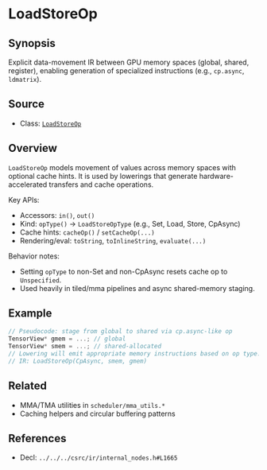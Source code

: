 # LoadStoreOp

## Synopsis
Explicit data-movement IR between GPU memory spaces (global, shared, register), enabling generation of specialized instructions (e.g., `cp.async`, `ldmatrix`).

## Source
- Class: [`LoadStoreOp`](../../../csrc/ir/internal_nodes.h#L1665)

## Overview
`LoadStoreOp` models movement of values across memory spaces with optional cache hints. It is used by lowerings that generate hardware-accelerated transfers and cache operations.

Key APIs:
- Accessors: `in()`, `out()`
- Kind: `opType()` → `LoadStoreOpType` (e.g., Set, Load, Store, CpAsync)
- Cache hints: `cacheOp()` / `setCacheOp(...)`
- Rendering/eval: `toString`, `toInlineString`, `evaluate(...)`

Behavior notes:
- Setting `opType` to non-Set and non-CpAsync resets cache op to `Unspecified`.
- Used heavily in tiled/mma pipelines and async shared-memory staging.

## Example
```cpp
// Pseudocode: stage from global to shared via cp.async-like op
TensorView* gmem = ...; // global
TensorView* smem = ...; // shared-allocated
// Lowering will emit appropriate memory instructions based on op type.
// IR: LoadStoreOp(CpAsync, smem, gmem)
```

## Related
- MMA/TMA utilities in `scheduler/mma_utils.*`
- Caching helpers and circular buffering patterns

## References
- Decl: `../../../csrc/ir/internal_nodes.h#L1665`
